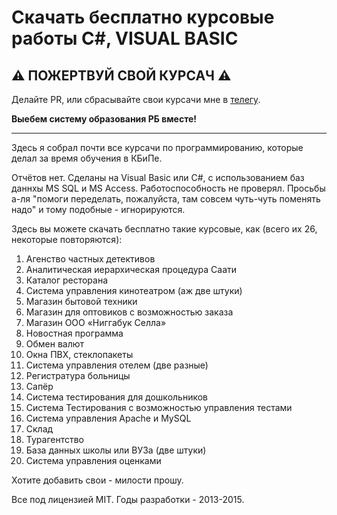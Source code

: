 # Скачать бесплатно курсовые работы C#, VISUAL BASIC

## ⚠️ ПОЖЕРТВУЙ СВОЙ КУРСАЧ ⚠️

Делайте PR, или сбрасывайте свои курсачи мне в [телегу](https://t.me/durexlovesex).

**Выебем систему образования РБ вместе!**

---

Здесь я собрал почти все курсачи по программированию, которые делал за время обучения в КБиПе.

Отчётов нет. Сделаны на Visual Basic или C#, с использованием баз даннхы MS SQL и MS Access. Работоспособность не проверял. Просьбы а-ля "помоги переделать, пожалуйста, там совсем чуть-чуть поменять надо" и тому подобные - игнорируются. 

Здесь вы можете скачать бесплатно такие курсовые, как (всего их 26, некоторые повторяются):

   1. Агенство частных детективов
   2. Аналитическая иерархическая процедура Саати
   3. Каталог ресторана
   4. Система управления кинотеатром (аж две штуки)
   5. Магазин бытовой техники
   6. Магазин для оптовиков с возможностью заказа
   7. Магазин ООО «Ниггабук Селла»
   8. Новостная программа
   9. Обмен валют
   10. Окна ПВХ, стеклопакеты
   11. Система управления отелем (две разные)
   12. Регистратура больницы
   13. Сапёр
   14. Система тестирования для дошкольников
   15. Система Тестирования с возможностью управления тестами
   16. Система управления Apache и MySQL
   17. Склад
   18. Турагентство
   19. База данных школы или ВУЗа (две штуки)
   20. Система управления оценками

Хотите добавить свои - милости прошу.

Все под лицензией MIT. Годы разработки - 2013-2015.
